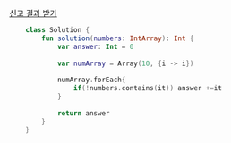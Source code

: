 [신고 결과 받기](https://programmers.co.kr/learn/courses/30/lessons/92334)

```kotlin
    class Solution {
        fun solution(numbers: IntArray): Int {
            var answer: Int = 0
            
            var numArray = Array(10, {i -> i})
            
            numArray.forEach{
                if(!numbers.contains(it)) answer +=it
            }
        
            return answer
        }
    }
```
